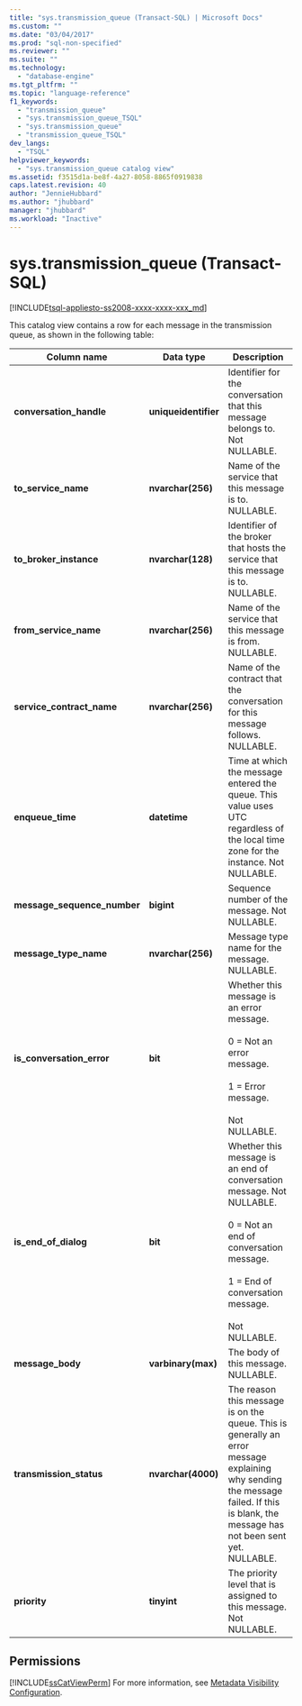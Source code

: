 ```yaml
---
title: "sys.transmission_queue (Transact-SQL) | Microsoft Docs"
ms.custom: ""
ms.date: "03/04/2017"
ms.prod: "sql-non-specified"
ms.reviewer: ""
ms.suite: ""
ms.technology: 
  - "database-engine"
ms.tgt_pltfrm: ""
ms.topic: "language-reference"
f1_keywords: 
  - "transmission_queue"
  - "sys.transmission_queue_TSQL"
  - "sys.transmission_queue"
  - "transmission_queue_TSQL"
dev_langs: 
  - "TSQL"
helpviewer_keywords: 
  - "sys.transmission_queue catalog view"
ms.assetid: f3515d1a-be8f-4a27-8058-8865f0919838
caps.latest.revision: 40
author: "JennieHubbard"
ms.author: "jhubbard"
manager: "jhubbard"
ms.workload: "Inactive"
---
```

# sys.transmission_queue (Transact-SQL)
[!INCLUDE[tsql-appliesto-ss2008-xxxx-xxxx-xxx_md](../../includes/tsql-appliesto-ss2008-xxxx-xxxx-xxx-md.md)]

  This catalog view contains a row for each message in the transmission queue, as shown in the following table:  
  
|Column name|Data type|Description|  
|-----------------|---------------|-----------------|  
|**conversation_handle**|**uniqueidentifier**|Identifier for the conversation that this message belongs to. Not NULLABLE.|  
|**to_service_name**|**nvarchar(256)**|Name of the service that this message is to. NULLABLE.|  
|**to_broker_instance**|**nvarchar(128)**|Identifier of the broker that hosts the service that this message is to. NULLABLE.|  
|**from_service_name**|**nvarchar(256)**|Name of the service that this message is from. NULLABLE.|  
|**service_contract_name**|**nvarchar(256)**|Name of the contract that the conversation for this message follows. NULLABLE.|  
|**enqueue_time**|**datetime**|Time at which the message entered the queue. This value uses UTC regardless of the local time zone for the instance. Not NULLABLE.|  
|**message_sequence_number**|**bigint**|Sequence number of the message. Not NULLABLE.|  
|**message_type_name**|**nvarchar(256)**|Message type name for the message. NULLABLE.|  
|**is_conversation_error**|**bit**|Whether this message is an error message.<br /><br /> 0 = Not an error message.<br /><br /> 1 = Error message.<br /><br /> Not NULLABLE.|  
|**is_end_of_dialog**|**bit**|Whether this message is an end of conversation message. Not NULLABLE.<br /><br /> 0 = Not an end of conversation message.<br /><br /> 1 = End of conversation message.<br /><br /> Not NULLABLE.|  
|**message_body**|**varbinary(max)**|The body of this message. NULLABLE.|  
|**transmission_status**|**nvarchar(4000)**|The reason this message is on the queue. This is generally an error message explaining why sending the message failed. If this is blank, the message has not been sent yet. NULLABLE.|  
|**priority**|**tinyint**|The priority level that is assigned to this message. Not NULLABLE.|  
  
## Permissions  
 [!INCLUDE[ssCatViewPerm](../../includes/sscatviewperm-md.md)] For more information, see [Metadata Visibility Configuration](../../relational-databases/security/metadata-visibility-configuration.md).  
  
  
